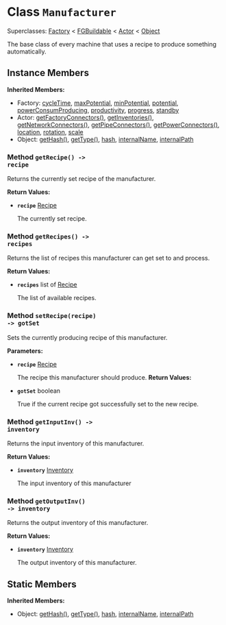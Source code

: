 # Class <code>Manufacturer</code>

Superclasses: <a href="Factory.md">Factory</a> < <a href="FGBuildable.md">FGBuildable</a> < <a href="Actor.md">Actor</a> < <a href="Object.md">Object</a>

The base class of every machine that uses a recipe to produce something automatically.
## Instance Members
<b>Inherited Members:</b>
- Factory: <a href="Factory.md#cycleTime">cycleTime</a>, <a href="Factory.md#maxPotential">maxPotential</a>, <a href="Factory.md#minPotential">minPotential</a>, <a href="Factory.md#potential">potential</a>, <a href="Factory.md#powerConsumProducing">powerConsumProducing</a>, <a href="Factory.md#productivity">productivity</a>, <a href="Factory.md#progress">progress</a>, <a href="Factory.md#standby">standby</a>
- Actor: <a href="Actor.md#getFactoryConnectors">getFactoryConnectors()</a>, <a href="Actor.md#getInventories">getInventories()</a>, <a href="Actor.md#getNetworkConnectors">getNetworkConnectors()</a>, <a href="Actor.md#getPipeConnectors">getPipeConnectors()</a>, <a href="Actor.md#getPowerConnectors">getPowerConnectors()</a>, <a href="Actor.md#location">location</a>, <a href="Actor.md#rotation">rotation</a>, <a href="Actor.md#scale">scale</a>
- Object: <a href="Object.md#getHash">getHash()</a>, <a href="Object.md#getType">getType()</a>, <a href="Object.md#hash">hash</a>, <a href="Object.md#internalName">internalName</a>, <a href="Object.md#internalPath">internalPath</a>
### Method <code>getRecipe() -> recipe</code>
Returns the currently set recipe of the manufacturer.

<b>Return Values:</b>

- <code><b>recipe</b></code> <a href="Recipe.md">Recipe</a>

  The currently set recipe.
### Method <code>getRecipes() -> recipes</code>
Returns the list of recipes this manufacturer can get set to and process.

<b>Return Values:</b>

- <code><b>recipes</b></code> list of <a href="Recipe.md">Recipe</a>

  The list of available recipes.
### Method <code>setRecipe(recipe) -> gotSet</code>
Sets the currently producing recipe of this manufacturer.

<b>Parameters:</b>

- <code><b>recipe</b></code> <a href="Recipe.md">Recipe</a>

  The recipe this manufacturer should produce.
<b>Return Values:</b>

- <code><b>gotSet</b></code> boolean

  True if the current recipe got successfully set to the new recipe.
### Method <code>getInputInv() -> inventory</code>
Returns the input inventory of this manufacturer.

<b>Return Values:</b>

- <code><b>inventory</b></code> <a href="Inventory.md">Inventory</a>

  The input inventory of this manufacturer
### Method <code>getOutputInv() -> inventory</code>
Returns the output inventory of this manufacturer.

<b>Return Values:</b>

- <code><b>inventory</b></code> <a href="Inventory.md">Inventory</a>

  The output inventory of this manufacturer.
## Static Members
<b>Inherited Members:</b>
- Object: <a href="Object.md#getHash">getHash()</a>, <a href="Object.md#getType">getType()</a>, <a href="Object.md#hash">hash</a>, <a href="Object.md#internalName">internalName</a>, <a href="Object.md#internalPath">internalPath</a>